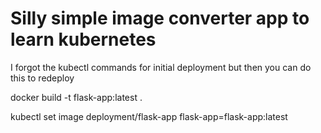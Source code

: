 # Silly simple image converter app to learn kubernetes

I forgot the kubectl commands for initial deployment but then you can do this to redeploy

docker build -t flask-app:latest .

kubectl set image deployment/flask-app flask-app=flask-app:latest
